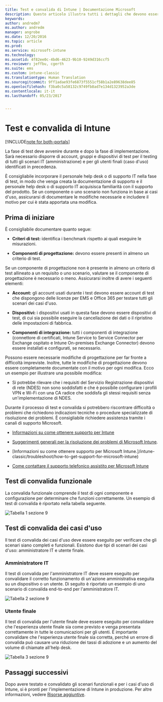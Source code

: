 ```yaml
---
title: Test e convalida di Intune | Documentazione Microsoft
description: Questo articolo illustra tutti i dettagli che devono essere presi in considerazione durante il test e la convalida di una soluzione Intune in configurazione solo cloud nel proprio ambiente.
keywords: 
author: andredm7
ms.author: andredm
manager: angrobe
ms.date: 12/20/2016
ms.topic: article
ms.prod: 
ms.service: microsoft-intune
ms.technology: 
ms.assetid: 4f82ee0c-4bd6-4623-9b10-9249d316ccf5
ms.reviewer: jeffbu, cgerth
ms.suite: ems
ms.custom: intune-classic
ms.translationtype: Human Translation
ms.sourcegitcommit: 9ff1adae93fe6873f5551cf58b1a2e89638dee85
ms.openlocfilehash: f3ba0c5a58132c9749fb8ad7e134d1323952a3de
ms.contentlocale: it-it
ms.lasthandoff: 05/23/2017


---
```


# <a name="intune-testing-and-validation"></a>Test e convalida di Intune

[!INCLUDE[note for both-portals](../includes/note-for-both-portals.md)]

La fase di test deve avvenire durante e dopo la fase di implementazione. Sarà necessario disporre di account, gruppi e dispositivi di test per il testing di tutti gli scenari IT (amministrazione) e per gli utenti finali (caso d'uso) identificati in precedenza.

È consigliabile incorporare il personale help desk o di supporto IT nella fase di test, in modo che venga creata la documentazione di supporto e il personale help desk o di supporto IT acquisisca familiarità con il supporto del prodotto. Se un componente o uno scenario non funziona in base ai casi d'uso, assicurarsi di documentare le modifiche necessarie e includere il motivo per cui è stata apportata una modifica.

## <a name="before-you-begin"></a>Prima di iniziare

È consigliabile documentare quanto segue:

-   **Criteri di test:** identifica i benchmark rispetto ai quali eseguire le misurazioni.

-   **Componenti di progettazione:** devono essere presenti in almeno un criterio di test.

Se un componente di progettazione non è presente in almeno un criterio di test allineato a un requisito o uno scenario, valutare se il componente di progettazione è necessario o meno. Assicurarsi inoltre di avere i seguenti elementi:

-   **Account:** gli account usati durante i test devono essere account di test che dispongono delle licenze per EMS e Office 365 per testare tutti gli scenari dei casi d'uso.

-   **Dispositivi:** i dispositivi usati in questa fase devono essere dispositivi di test, di cui sia possibile eseguire la cancellazione dei dati o il ripristino delle impostazioni di fabbrica.

-   **Componenti di integrazione:** tutti i componenti di integrazione (connettore di certificati, Intune Service to Service Connector per Exchange ospitato e Intune On-premises Exchange Connector) devono essere installati e configurati, se necessario.

Possono essere necessarie modifiche di progettazione per far fronte a difficoltà impreviste. Inoltre, tutte le modifiche di progettazione devono essere completamente documentate con il motivo per ogni modifica. Ecco un esempio per illustrare una possibile modifica:

-   Si potrebbe rilevare che i requisiti del Servizio Registrazione dispositivi di rete (NDES) non sono soddisfatti e che è possibile configurare i profili VPN e Wi-Fi con una CA radice che soddisfa gli stessi requisiti senza un'implementazione di NDES.

Durante il processo di test e convalida si potrebbero riscontrare difficoltà o problemi che richiedono indicazioni tecniche o procedure specializzate di risoluzione dei problemi. È consigliabile richiedere assistenza tramite i canali di supporto Microsoft.

-   [Informazioni su come ottenere supporto per Intune](/intune-classic/troubleshoot/how-to-get-support-for-microsoft-intune)

-   [Suggerimenti generali per la risoluzione dei problemi di Microsoft Intune](/intune-classic/troubleshoot/general-troubleshooting-tips-for-microsoft-intune).

-   [Informazioni su come ottenere supporto per Microsoft Intune.]/intune-classic/troubleshoot/how-to-get-support-for-microsoft-intune)

-   [Come contattare il supporto telefonico assistito per Microsoft Intune](/intune-classic/troubleshoot/contact-assisted-phone-support-for-microsoft-intune)

## <a name="functional-validation-testing"></a>Test di convalida funzionale

La convalida funzionale comprende il test di ogni componente e configurazione per determinare che funzioni correttamente. Un esempio di test di convalida è riportato nella tabella seguente.

![Tabella 1 sezione 9](../media/section-9-image-1-table.PNG)

## <a name="use-case-validation-testing"></a>Test di convalida dei casi d'uso

Il test di convalida dei casi d'uso deve essere eseguito per verificare che gli scenari siano completi e funzionali. Esistono due tipi di scenari dei casi d'uso: amministratore IT e utente finale.

### <a name="it-admin"></a>Amministratore IT

Il test di convalida per l'amministratore IT deve essere eseguito per convalidare il corretto funzionamento di un'azione amministrativa eseguita su un dispositivo o un utente. Di seguito è riportato un esempio di uno scenario di convalida end-to-end per l'amministratore IT.

![Tabella 2 sezione 9](../media/section-9-image-2-table.PNG)

### <a name="end-user"></a>Utente finale

Il test di convalida per l'utente finale deve essere eseguito per convalidare che l'esperienza utente finale sia come previsto e venga presentata correttamente in tutte le comunicazioni per gli utenti. È importante convalidare che l'esperienza utente finale sia corretta, perché un errore di convalida può causare una riduzione dei tassi di adozione e un aumento del volume di chiamate all'help desk.

![Tabella 3 sezione 9](../media/section-9-image-3-table.PNG)

## <a name="next-steps"></a>Passaggi successivi

Dopo avere testato e convalidato gli scenari funzionali e per i casi d'uso di Intune, si è pronti per l'implementazione di Intune in produzione. Per altre informazioni, vedere [Risorse aggiuntive](additional-resources.md).

